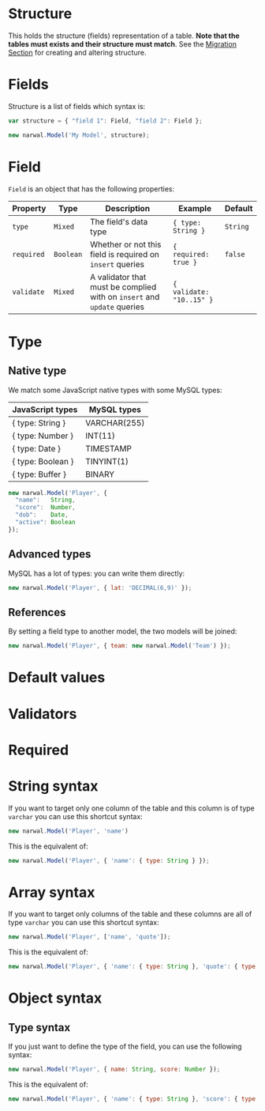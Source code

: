 Structure
=========

This holds the structure (fields) representation of a table. **Note that the tables must exists and their structure must match**. See the [Migration Section](docs/Migration.md) for creating and altering structure.

# Fields

Structure is a list of fields which syntax is:

```js
var structure = { "field 1": Field, "field 2": Field };

new narwal.Model('My Model', structure);
```

# Field

`Field` is an object that has the following properties:

| Property | Type | Description | Example | Default |
|----------|------|-------------|---------|---------|
| `type` | `Mixed` | The field's data type | `{ type: String }` | `String` |
| `required` | `Boolean` | Whether or not this field is required on `insert` queries | `{ required: true }` | `false` |
| `validate` | `Mixed` | A validator that must be complied with on `insert` and `update` queries | `{ validate: "10..15" }` |

# Type

## Native type

We match some JavaScript native types with some MySQL types:

| JavaScript types | MySQL types |
|------------------|-------------|
| { type: String } | VARCHAR(255) |
| { type: Number } | INT(11) |
| { type: Date } | TIMESTAMP |
| { type: Boolean } | TINYINT(1) |
| { type: Buffer } | BINARY |

```js
new narwal.Model('Player', {
  "name":   String,
  "score":  Number,
  "dob":    Date,
  "active": Boolean
});
```

## Advanced types

MySQL has a lot of types: you can write them directly:

```js
new narwal.Model('Player', { lat: 'DECIMAL(6,9)' });
```

## References

By setting a field type to another model, the two models will be joined:

```js
new narwal.Model('Player', { team: new narwal.Model('Team') });
```

# Default values

# Validators

# Required

# String syntax

If you want to target only one column of the table and this column is of type `varchar` you can use this shortcut syntax:

```js
new narwal.Model('Player', 'name')
```

This is the equivalent of:

```js
new narwal.Model('Player', { 'name': { type: String } });
```

# Array syntax

If you want to target only columns of the table and these columns are all of type `varchar` you can use this shortcut syntax:

```js
new narwal.Model('Player', ['name', 'quote']);
```

This is the equivalent of:

```js
new narwal.Model('Player', { 'name': { type: String }, 'quote': { type: String } });
```

# Object syntax

## Type syntax

If you just want to define the type of the field, you can use the following syntax:

```js
new narwal.Model('Player', { name: String, score: Number });
```

This is the equivalent of:

```js
new narwal.Model('Player', { 'name': { type: String }, 'score': { type: Number } });
```
